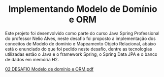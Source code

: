 <h1 align="center"> Implementando Modelo de Domínio e ORM </h1>

<p> Este projeto foi desenvolvido como parte do curso Java Spring Professional do professor Nelio Alves, neste desafio 
foi proposto a implementação dos conceitos de Modelo de domínio e Mapeamento Objeto Relacional, abaixo está o enunciado
do que foi pedido neste desafio, dentre as tecnologias utilizadas estão o Java e o framework Spring, o Spring Data JPA e
o banco de dados em memória H2.</p>

[02 DESAFIO Modelo de domínio e ORM.pdf](https://github.com/user-attachments/files/18337620/02.DESAFIO.Modelo.de.dominio.e.ORM.pdf)
